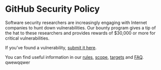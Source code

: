 # GitHub Security Policy

Software security researchers are increasingly engaging with Internet companies to hunt down vulnerabilities. Our bounty program gives a tip of the hat to these researchers and provides rewards of $30,000 or more for critical vulnerabilities.

If you’ve found a vulnerability, [submit it here](https://hackerone.com/github).

You can find useful information in our [rules](https://bounty.github.com/#rules), [scope](https://bounty.github.com/#scope), [targets](https://bounty.github.com/#scope) and [FAQ](https://bounty.github.com/#faqs).
qwewqqwer
